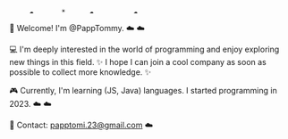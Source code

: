          ☁️       ☀️      ☁️          ☁️

📯 Welcome! I'm @PappTommy.        ☁️              ☁️

💻 I'm deeply interested in the world of programming and enjoy exploring new things in this field. ✨ I hope I can join a cool company as soon as possible to collect more knowledge. ✨

🎮 Currently, I'm learning (JS, Java) languages. I started programming in 2023.        ☁️                 ☁️

🧾 Contact: papptomi.23@gmail.com             ☁️
